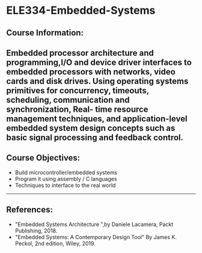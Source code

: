 # ELE334-Embedded-Systems
## Course Information:
Embedded processor architecture and programming,I/O and device driver interfaces to embedded processors with networks, video cards and disk drives. Using operating systems primitives for concurrency, timeouts, scheduling, communication and synchronization, Real- time resource management techniques, and application-level embedded system design concepts such as basic signal processing and feedback control.
-----------
## Course Objectives:
- Build microcontroller/embedded systems
- Program it using assembly / C languages
- Techniques to interface to the real world
-----------
## References:
-  "Embedded Systems Architecture ",by Daniele Lacamera, Packt Publishing, 2018.
-  "Embedded Systems: A Contemporary Design Tool" By James K. Peckol, 2nd edition, Wiley, 2019.
